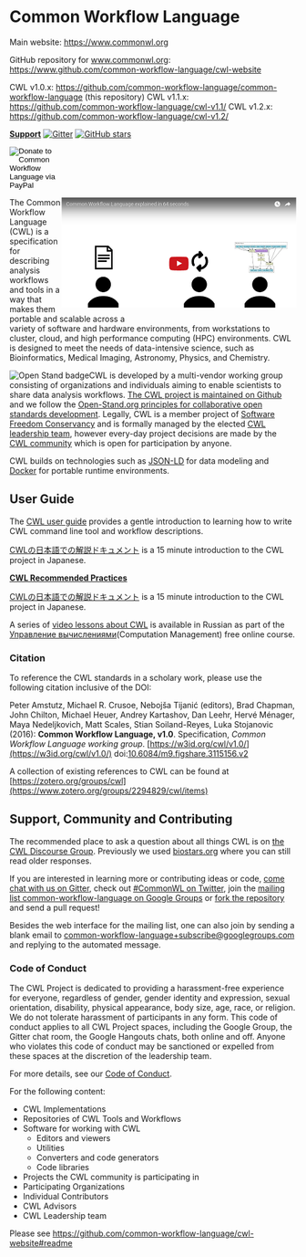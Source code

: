 Common Workflow Language
========================

Main website: https://www.commonwl.org

GitHub repository for www.commonwl.org:
https://www.github.com/common-workflow-language/cwl-website

CWL v1.0.x: https://github.com/common-workflow-language/common-workflow-language (this repository)
CWL v1.1.x: https://github.com/common-workflow-language/cwl-v1.1/
CWL v1.2.x: https://github.com/common-workflow-language/cwl-v1.2/

[**Support**](#Support) [![Gitter](https://badges.gitter.im/Join%20Chat.svg)](https://gitter.im/common-workflow-language/common-workflow-language?utm_source=badge&utm_medium=badge&utm_campaign=pr-badge&utm_content=badge)
[![GitHub stars](https://img.shields.io/github/stars/common-workflow-language/common-workflow-language.svg)](https://github.com/common-workflow-language/common-workflow-language/stargazers)
<form action="https://www.paypal.com/cgi-bin/webscr" method="post" target="_top">
<input type="hidden" name="cmd" value="_s-xclick">
<input type="hidden" name="hosted_button_id" value="Z55VS5LBBSZTJ">
<input type="image" src="https://www.paypalobjects.com/en_US/i/btn/btn_donate_LG.gif" width="92" heigth="26" name="submit" alt="Donate to Common Workflow Language via PayPal">
</form>

<a href="https://www.youtube.com/watch?v=86eY8xs-Vo8"><img align="right"
src="https://github.com/common-workflow-language/logo/raw/main/intro_video_screenshot_413x193.png"
alt="[Video] Common Workflow Language explained in 64 seconds"></a>
The Common Workflow Language (CWL) is a specification for describing analysis
workflows and tools in a way that makes them portable and scalable across a\
variety of software and hardware environments, from workstations to cluster,
cloud, and high performance computing (HPC) environments.  CWL is designed to
meet the needs of data-intensive science, such as Bioinformatics, Medical
Imaging, Astronomy, Physics, and Chemistry.

<a href="https://open-stand.org/about-us/principles"><img align="left"
src="https://standards.ieee.org/images/openstand/128x128-blue2.png" alt="Open Stand badge"></a>
CWL is developed by a multi-vendor working group consisting of
organizations and individuals aiming to enable scientists to share data
analysis workflows.  [The CWL project is maintained on
Github](https://github.com/common-workflow-language/common-workflow-language)
and we follow the [Open-Stand.org principles for collaborative open standards development](https://open-stand.org/about-us/principles/).
Legally, CWL is a member project of [Software Freedom Conservancy](https://sfconservancy.org/news/2018/apr/11/cwl-new-member-project/)
and is formally managed by the elected [CWL leadership team](#Leadership_Team),
however every-day project decisions are made by the [CWL community](#Support)
which is open for participation by anyone.

CWL builds on technologies such as [JSON-LD](https://json-ld.org)
for data modeling and [Docker](https://www.docker.com/) for portable runtime
environments.

## User Guide

The [CWL user guide](https://www.commonwl.org/user_guide/) provides a
gentle introduction to learning how to write CWL command line tool and workflow
descriptions.

[CWLの日本語での解説ドキュメント](https://github.com/pitagora-galaxy/cwl/wiki/CWL-Start-Guide-JP)
is a 15 minute introduction to the CWL project in Japanese.

[**CWL Recommended Practices**](http://www.commonwl.org/user_guide/rec-practices/)

[CWLの日本語での解説ドキュメント](https://github.com/pitagora-galaxy/cwl/wiki/CWL-Start-Guide-JP) is a 15 minute introduction to the
CWL project in Japanese.

A series of [video lessons about CWL](https://stepik.org/lesson/35918/step/1?unit=15070) is available in Russian as part of the [Управление вычислениями](https://stepik.org/course/1612/syllabus)(Computation Management) free online course.

### Citation

To reference the CWL standards in a scholary work, please use the following
citation inclusive of the DOI:

Peter Amstutz, Michael R. Crusoe, Nebojša Tijanić (editors), Brad Chapman, John
Chilton, Michael Heuer, Andrey Kartashov, Dan Leehr, Hervé Ménager, Maya
Nedeljkovich, Matt Scales, Stian Soiland-Reyes, Luka Stojanovic (2016):
**Common Workflow Language, v1.0**. Specification, _Common Workflow Language
working group_. [https://w3id.org/cwl/v1.0/](https://w3id.org/cwl/v1.0/)
doi:[10.6084/m9.figshare.3115156.v2](https://doi.org/10.6084/m9.figshare.3115156.v2)

A collection of existing references to CWL can be found at [https://zotero.org/groups/cwl](https://www.zotero.org/groups/2294829/cwl/items)

<a name="Support"></a>
## Support, Community and Contributing

The recommended place to ask a question about all things CWL is on [the CWL Discourse Group](https://cwl.discourse.group/).
Previously we used [biostars.org](https://www.biostars.org/t/cwl/) where you can still read older responses.

If you are interested in learning more or contributing ideas or code,
[come chat with us on Gitter](https://gitter.im/common-workflow-language/common-workflow-language),
check out [#CommonWL on Twitter](https://twitter.com/search?q=%23CommonWL),
join the [mailing list common-workflow-language on Google Groups](https://groups.google.com/forum/#!forum/common-workflow-language) or
[fork the repository](https://github.com/common-workflow-language/common-workflow-language)
and send a pull request!

Besides the web interface for the mailing list, one can also join by sending a blank email to
common-workflow-language+subscribe@googlegroups.com and replying to the automated message.

### Code of Conduct

The CWL Project is dedicated to providing a harassment-free experience for
everyone, regardless of gender, gender identity and expression, sexual
orientation, disability, physical appearance, body size, age, race, or
religion. We do not tolerate harassment of participants in any form.
This code of conduct applies to all CWL Project spaces, including the Google
Group, the Gitter chat room, the Google Hangouts chats, both online and off.
Anyone who violates this code of conduct may be sanctioned or expelled from
these spaces at the discretion of the leadership team.

For more details, see our [Code of
Conduct](https://github.com/common-workflow-language/common-workflow-language/blob/main/CODE_OF_CONDUCT.md).

For the following content:
 - CWL Implementations
 - Repositories of CWL Tools and Workflows
 - Software for working with CWL
   - Editors and viewers
   - Utilities
   - Converters and code generators
   - Code libraries
 - Projects the CWL community is participating in
 - Participating Organizations
 - Individual Contributors
 - CWL Advisors
 - CWL Leadership team

Please see https://github.com/common-workflow-language/cwl-website#readme
